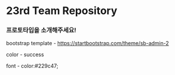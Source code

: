 # 23rd Team Repository
### 프로토타입을 소개해주세요!

bootstrap template - https://startbootstrap.com/theme/sb-admin-2

color - success

font - color:#229c47;
